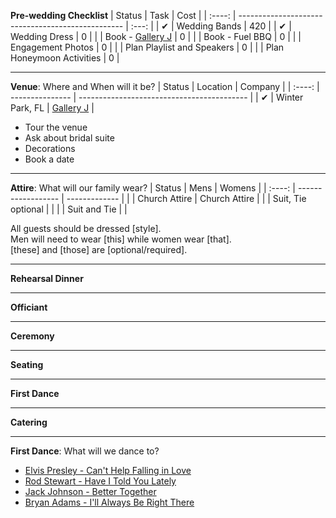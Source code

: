 **Pre-wedding Checklist**
| Status | Task                                              | Cost  |
| :----: | ------------------------------------------------- | :---: |
|   ✔    | Wedding Bands                                     |  420  |
|   ✔    | Wedding Dress                                     |   0   |
|        | Book - [Gallery J](http://www.galleryjvenue.com/) |   0   |
|        | Book - Fuel BBQ                                   |   0   |
|        | Engagement Photos                                 |   0   |
|        | Plan Playlist and Speakers                        |   0   |
|        | Plan Honeymoon Activities                         |   0   |

---

**Venue**: Where and When will it be?
| Status | Location        | Company                                    |
| :----: | --------------- | ------------------------------------------ |
|   ✔    | Winter Park, FL | [Gallery J](http://www.galleryjvenue.com/) |

-   Tour the venue
-   Ask about bridal suite
-   Decorations
-   Book a date

---

**Attire**: What will our family wear?
| Status | Mens               | Womens        |
| :----: | ------------------ | ------------- |
|        | Church Attire      | Church Attire |
|        | Suit, Tie optional |               |
|        | Suit and Tie       |               |

All guests should be dressed [style]. \
Men will need to wear [this] while women wear [that]. \
[these] and [those] are [optional/required].

---

**Rehearsal Dinner**

---

**Officiant**

---

**Ceremony**

---

**Seating**

---

**First Dance**

---

**Catering**

---

**First Dance**: What will we dance to?
-   [Elvis Presley - Can't Help Falling in Love](https://open.spotify.com/track/44AyOl4qVkzS48vBsbNXaC)
-   [Rod Stewart - Have I Told You Lately](https://open.spotify.com/track/6mIY6O7uNGgVqOoX70UAYh)
-   [Jack Johnson - Better Together](https://open.spotify.com/track/0x1AxbzEDQyX6feQW99lF0)
-   [Bryan Adams - I'll Always Be Right There](https://open.spotify.com/track/583f5m5Y74xBEd6kPAv7Q8)
